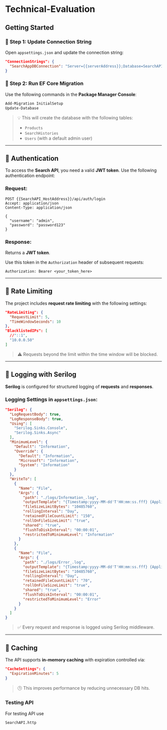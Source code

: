 # Technical-Evaluation

## Getting Started

### 🔧 Step 1: Update Connection String
Open `appsettings.json` and update the connection string:
```json
"ConnectionStrings": {
  "SearchAppDBConnection": "Server={{serverAddress}};Database=SearchAPI;Trusted_Connection=True;TrustServerCertificate=True;"
}
```

### 🔧 Step 2: Run EF Core Migration
Use the following commands in the **Package Manager Console**:
```powershell
Add-Migration InitialSetup
Update-Database
```
> 💡 This will create the database with the following tables:
> - `Products`
> - `SearchHistories`
> - `Users` (with a default admin user)

---

## 🔐 Authentication
To access the **Search API**, you need a valid **JWT token**. Use the following authentication endpoint:

### Request:
```http
POST {{SearchAPI_HostAddress}}/api/auth/login
Accept: application/json
Content-Type: application/json

{
  "username": "admin",
  "password": "password123"
}
```

### Response:
Returns a **JWT token**.

Use this token in the `Authorization` header of subsequent requests:
```http
Authorization: Bearer <your_token_here>
```

---

## 🚦 Rate Limiting
The project includes **request rate limiting** with the following settings:
```json
"RateLimiting": {
  "RequestLimit": 5,
  "TimeWindowSeconds": 10
},
"BlacklistedIPs": [
  //"::1",
  "10.0.0.50"
]
```
> ⚠️ Requests beyond the limit within the time window will be blocked.

---

## 📜 Logging with Serilog
**Serilog** is configured for structured logging of **requests** and **responses**.

### Logging Settings in `appsettings.json`:
```json
"Serilog": {
  "LogRequestBody": true,
  "LogResponseBody": true,
  "Using": [
    "Serilog.Sinks.Console",
    "Serilog.Sinks.Async"
  ],
  "MinimumLevel": {
    "Default": "Information",
    "Override": {
      "Default": "Information",
      "Microsoft": "Information",
      "System": "Information"
    }
  },
  "WriteTo": [
    {
      "Name": "File",
      "Args": {
        "path": "./logs/Information_.log",
        "outputTemplate": "{Timestamp:yyyy-MM-dd'T'HH:mm:ss.fff} {ApplicationName} [{Level}] {Message} {Information} {NewLine}",
        "fileSizeLimitBytes": "10485760",
        "rollingInterval": "Day",
        "retainedFileCountLimit": "150",
        "rollOnFileSizeLimit": "true",
        "shared": "true",
        "flushToDiskInterval": "00:00:01",
        "restrictedToMinimumLevel": "Information"
      }
    },
    {
      "Name": "File",
      "Args": {
        "path": "./logs/Error_.log",
        "outputTemplate": "{Timestamp:yyyy-MM-dd'T'HH:mm:ss.fff} {ApplicationName} [{Level}] {Message} {Exception} {NewLine}",
        "fileSizeLimitBytes": "10485760",
        "rollingInterval": "Day",
        "retainedFileCountLimit": "70",
        "rollOnFileSizeLimit": "true",
        "shared": "true",
        "flushToDiskInterval": "00:00:01",
        "restrictedToMinimumLevel": "Error"
      }
    }
  ]
}
```
> ✅ Every request and response is logged using Serilog middleware.

---

## 🧠 Caching
The API supports **in-memory caching** with expiration controlled via:
```json
"CacheSettings": {
  "ExpirationMinutes": 5
}
```
> 🕒 This improves performance by reducing unnecessary DB hits.

### Testing API

For testing API use 
```
SearchAPI.http
```



 
